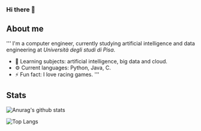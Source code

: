 ### Hi there 👋

## About me
'''
I'm a computer engineer, currently studying artificial intelligence and data engineering at *Università degli studi di Pisa*.

- 🌱  Learning subjects: artificial intelligence, big data and cloud.
- ⚙️  Current languages: Python, Java, C.
- ⚡   Fun fact: I love racing games.
'''

## Stats
![Anurag's github stats](https://github-readme-stats.vercel.app/api?username=seraogianluca&show_icons=true&count_private=true)
  
![Top Langs](https://github-readme-stats.vercel.app/api/top-langs/?username=seraogianluca&layout=compact)
